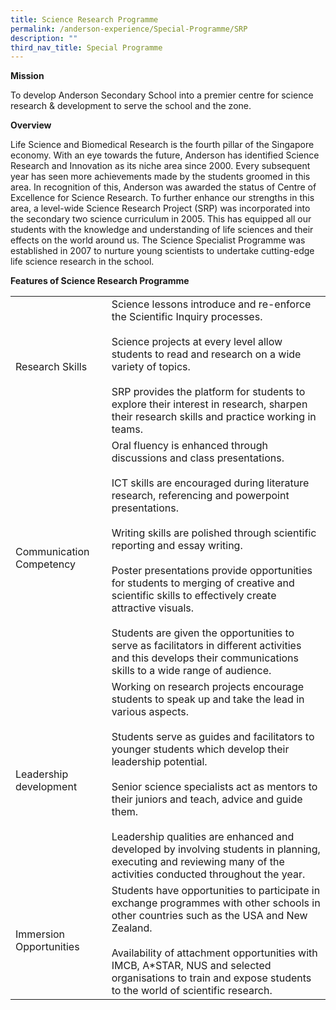 ```yaml
---
title: Science Research Programme
permalink: /anderson-experience/Special-Programme/SRP
description: ""
third_nav_title: Special Programme
---
```

**Mission**

To develop Anderson Secondary School into a premier centre for science research & development to serve the school and the zone.

**Overview**

Life Science and Biomedical Research is the fourth pillar of the Singapore economy. With an eye towards the future, Anderson has identified Science Research and Innovation as its niche area since 2000. Every subsequent year has seen more achievements made by the students groomed in this area. In recognition of this, Anderson was awarded the status of Centre of Excellence for Science Research. To further enhance our strengths in this area, a level-wide Science Research Project (SRP) was incorporated into the secondary two science curriculum in 2005. This has equipped all our students with the knowledge and understanding of life sciences and their effects on the world around us. The Science Specialist Programme was established in 2007 to nurture young scientists to undertake cutting-edge life science research in the school.

**Features of Science Research Programme**


| |  | 
| -------- | -------- | 
| Research Skills | Science lessons introduce and re-enforce the Scientific Inquiry processes. <br><br>Science projects at every level allow students to read and research on a wide variety of topics. <br><br>SRP provides the platform for students to explore their interest in research, sharpen their research skills and practice working in teams.
|Communication Competency|Oral fluency is enhanced through discussions and class presentations.<br><br>ICT skills are encouraged during literature research, referencing and powerpoint presentations. <br><br>Writing skills are polished through scientific reporting and essay writing.<br><br>Poster presentations provide opportunities for students to merging of creative and scientific skills to effectively create attractive visuals.<br><br>Students are given the opportunities to serve as facilitators in different activities and this develops their communications skills to a wide range of audience.
|Leadership development|Working on research projects encourage students to speak up and take the lead in various aspects. <br><br>Students serve as guides and facilitators to younger students which develop their leadership potential.<br><br>Senior science specialists act as mentors to their juniors and teach, advice and guide them.<br><br>Leadership qualities are enhanced and developed by involving students in planning, executing and reviewing many of the activities conducted throughout the year.
|Immersion Opportunities|Students have opportunities to participate in exchange programmes with other schools in other countries such as the USA and New Zealand.<br><br>Availability of attachment opportunities with IMCB, A*STAR, NUS and selected organisations to train and expose students to the world of scientific research.